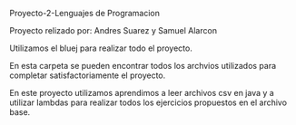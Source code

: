 Proyecto-2-Lenguajes de Programacion

Proyecto relizado por: Andres Suarez y Samuel Alarcon

Utilizamos el bluej para realizar todo el proyecto.

En esta carpeta se pueden encontrar todos los archvios utilizados para completar satisfactoriamente el proyecto.

En este proyecto utilizamos aprendimos a leer archivos csv en java y a utilizar lambdas para realizar todos los ejercicios propuestos en el archivo base.
